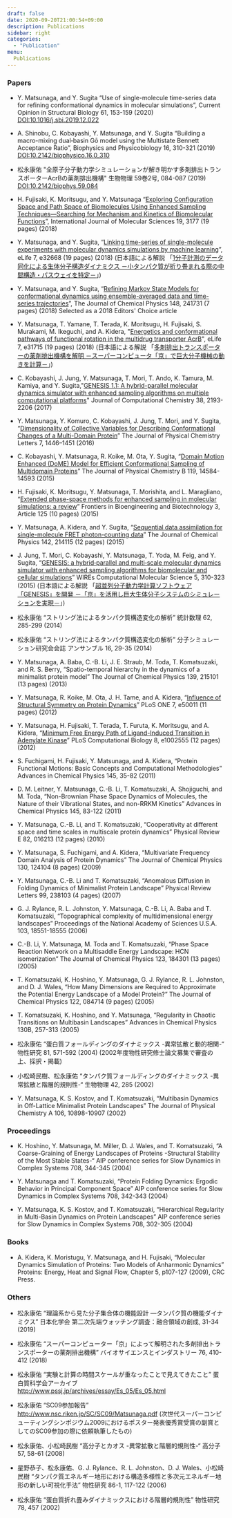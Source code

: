 ```yaml
---
draft: false
date: 2020-09-20T21:00:54+09:00
description: Publications
sidebar: right
categories:
  - "Publication"
menu:
  Publications
---
```


### Papers

* Y. Matsunaga, and Y. Sugita “Use of single-molecule time-series data for refining conformational dynamics in molecular simulations”, Current Opinion in Structural Biology 61, 153-159 (2020) [DOI:10.1016/j.sbi.2019.12.022](https://doi.org/10.1016/j.sbi.2019.12.022)

* A. Shinobu, C. Kobayashi, Y. Matsunaga, and Y. Sugita “Building a macro-mixing dual‑basin Gō model using the Multistate Bennett Acceptance Ratio”, Biophysics and Physicobiology 16, 310-321 (2019) [DOI:10.2142/biophysico.16.0_310](https://doi.org/10.2142/biophysico.16.0_310)

* 松永康佑 "全原子分子動力学シミュレーションが解き明かす多剤排出トランスポーターAcrBの薬剤排出機構" 生物物理 59巻2号, 084-087 (2019) [DOI:10.2142/biophys.59.084](https://doi.org/10.2142/biophys.59.084)

* H. Fujisaki, K. Moritsugu, and Y. Matsunaga “[Exploring Configuration Space and Path Space of Biomolecules Using Enhanced Sampling Techniques—Searching for Mechanism and Kinetics of Biomolecular Functions](http://www.mdpi.com/resolver?pii=ijms19103177)”, International Journal of Molecular Sciences 19, 3177 (19 pages) (2018)

* Y. Matsunaga, and Y. Sugita, “[Linking time-series of single-molecule experiments with molecular dynamics simulations by machine learning](https://elifesciences.org/articles/32668)”, eLife 7, e32668 (19 pages) (2018) (日本語による解説 「[1分子計測のデータ同化による生体分子構造ダイナミクス －小タンパク質が折り畳まれる際の中間構造・パスウェイを特定－](http://www.riken.jp/pr/press/2018/20180515_2/)」)

* Y. Matsunaga, and Y. Sugita, “[Refining Markov State Models for conformational dynamics using ensemble-averaged data and time-series trajectories](https://aip.scitation.org/doi/10.1063/1.5019750)”, The Journal of Chemical Physics 148, 241731 (7 pages) (2018) Selected as a 2018 Editors' Choice article

* Y. Matsunaga, T. Yamane, T. Terada, K. Moritsugu, H. Fujisaki, S. Murakami, M. Ikeguchi, and A. Kidera, "[Energetics and conformational pathways of functional rotation in the multidrug transporter AcrB](https://elifesciences.org/articles/31715)", eLife 7, e31715 (19 pages) (2018) (日本語による解説 「[多剤排出トランスポーターの薬剤排出機構を解明 －スーパーコンピュータ「京」で巨大分子機械の動きを計算－](http://www.riken.jp/pr/press/2018/20180312_1/)」)

* C. Kobayashi, J. Jung, Y. Matsunaga, T. Mori, T. Ando, K. Tamura, M. Kamiya, and Y. Sugita,"[GENESIS 1.1: A hybrid-parallel molecular dynamics simulator with enhanced sampling algorithms on multiple computational platforms](https://onlinelibrary.wiley.com/doi/abs/10.1002/jcc.24874)" Journal of Computational Chemistry 38, 2193-2206 (2017)

* Y. Matsunaga, Y. Komuro, C. Kobayashi, J. Jung, T. Mori, and Y. Sugita, “[Dimensionality of Collective Variables for Describing Conformational Changes of a Multi-Domain Protein](https://pubs.acs.org/doi/10.1021/acs.jpclett.6b00317)” The Journal of Physical Chemistry Letters 7, 1446–1451 (2016)

* C. Kobayashi, Y. Matsunaga, R. Koike, M. Ota, Y. Sugita, “[Domain Motion Enhanced (DoME) Model for Efficient Conformational Sampling of Multidomain Proteins](https://pubs.acs.org/doi/10.1021/acs.jpcb.5b07668)” The Journal of Physical Chemistry B 119, 14584-14593 (2015)

* H. Fujisaki, K. Moritsugu, Y. Matsunaga, T. Morishita, and L. Maragliano, “[Extended phase-space methods for enhanced sampling in molecular simulations: a review](http://dx.doi.org/10.3389/fbioe.2015.00125)” Frontiers in Bioengineering and Biotechnology 3, Article 125 (10 pages) (2015)

* Y. Matsunaga, A. Kidera, and Y. Sugita, “[Sequential data assimilation for single-molecule FRET photon-counting data](https://aip.scitation.org/doi/10.1063/1.4921983)” The Journal of Chemical Physics 142, 214115 (12 pages) (2015)

* J. Jung, T. Mori, C. Kobayashi, Y. Matsunaga, T. Yoda, M. Feig, and Y. Sugita, “[GENESIS: a hybrid‐parallel and multi‐scale molecular dynamics simulator with enhanced sampling algorithms for biomolecular and cellular simulations](https://onlinelibrary.wiley.com/resolve/doi?DOI=10.1002/wcms.1220)” WIREs Computational Molecular Science 5, 310-323 (2015) (日本語による解説 「[超並列分子動力学計算ソフトウェア「GENESIS」を開発 －「京」を活用し巨大生体分子システムのシミュレーションを実現－](http://www.riken.jp/pr/press/2015/20150508_2/)」)

* 松永康佑 “ストリング法によるタンパク質構造変化の解析” 統計数理 62, 285-299 (2014)

* 松永康佑 “ストリング法によるタンパク質構造変化の解析” 分子シミュレーション研究会会誌 アンサンブル 16, 29-35 (2014)

* Y. Matsunaga, A. Baba, C.-B. Li, J. E. Straub, M. Toda, T. Komatsuzaki, and R. S. Berry, “Spatio-temporal hierarchy in the dynamics of a minimalist protein model” The Journal of Chemical Physics 139, 215101 (13 pages) (2013)

* Y. Matsunaga, R. Koike, M. Ota, J. H. Tame, and A. Kidera, “[Influence of Structural Symmetry on Protein Dynamics](https://journals.plos.org/plosone/doi?id=10.1371/journal.pone.0050011)” PLoS ONE 7, e50011 (11 pages) (2012)

* Y. Matsunaga, H. Fujisaki, T. Terada, T. Furuta, K. Moritsugu, and A. Kidera, “[Minimum Free Energy Path of Ligand-Induced Transition in Adenylate Kinase](https://journals.plos.org/plosone/doi?id=10.1371/journal.pcbi.1002555)” PLoS Computational Biology 8, e1002555 (12 pages) (2012)

* S. Fuchigami, H. Fujisaki, Y. Matsunaga, and A. Kidera, “Protein Functional Motions: Basic Concepts and Computational Methodologies” Advances in Chemical Physics 145, 35-82 (2011)

* D. M. Leitner, Y. Matsunaga, C.-B. Li, T. Komatsuzaki, A. Shojiguchi, and M. Toda, “Non-Brownian Phase Space Dynamics of Molecules, the Nature of their Vibrational States, and non-RRKM Kinetics” Advances in Chemical Physics 145, 83-122 (2011)

* Y. Matsunaga, C.-B. Li, and T. Komatsuzaki, “Cooperativity at different space and time scales in multiscale protein dynamics” Physical Review E 82, 016213 (12 pages) (2010)

* Y. Matsunaga, S. Fuchigami, and A. Kidera, “Multivariate Frequency Domain Analysis of Protein Dynamics” The Journal of Chemical Physics 130, 124104 (8 pages) (2009)

* Y. Matsunaga, C.-B. Li and T. Komatsuzaki, “Anomalous Diffusion in Folding Dynamics of Minimalist Protein Landscape” Physical Review Letters 99, 238103 (4 pages) (2007)

* G. J. Rylance, R. L. Johnston, Y. Matsunaga, C.-B. Li, A. Baba and T. Komatsuzaki, “Topographical complexity of multidimensional energy landscapes” Proceedings of the National Academy of Sciences U.S.A. 103, 18551-18555 (2006)

* C.-B. Li, Y. Matsunaga, M. Toda and T. Komatsuzaki, “Phase Space Reaction Network on a Multisaddle Energy Landscape: HCN isomerization” The Journal of Chemical Physics 123, 184301 (13 pages) (2005)

* T. Komatsuzaki, K. Hoshino, Y. Matsunaga, G. J. Rylance, R. L. Johnston, and D. J. Wales, “How Many Dimensions are Required to Approximate the Potential Energy Landscape of a Model Protein?” The Journal of Chemical Physics 122, 084714 (9 pages) (2005)

* T. Komatsuzaki, K. Hoshino, and Y. Matsunaga, “Regularity in Chaotic Transitions on Multibasin Landscapes” Advances in Chemical Physics 130B, 257-313 (2005)

* 松永康佑 “蛋白質フォールディングのダイナミックス -異常拡散と動的相関-“ 物性研究 81, 571-592 (2004) (2002年度物性研究修士論文募集で審査の上、採択・掲載)

* 小松崎民樹、松永康佑 “タンパク質フォールディングのダイナミックス -異常拡散と階層的規則性-“ 生物物理 42, 285 (2002)

* Y. Matsunaga, K. S. Kostov, and T. Komatsuzaki, “Multibasin Dynamics in Off-Lattice Minimalist Protein Landscapes” The Journal of Physical Chemistry A 106, 10898-10907 (2002)

### Proceedings

* K. Hoshino, Y. Matsunaga, M. Miller, D. J. Wales, and T. Komatsuzaki, “A Coarse-Graining of Energy Landscapes of Proteins -Structural Stability of the Most Stable States-“ AIP conference series for Slow Dynamics in Complex Systems 708, 344-345 (2004)

* Y. Matsunaga and T. Komatsuzaki, “Protein Folding Dynamics: Ergodic Behavior in Principal Component Space” AIP conference series for Slow Dynamics in Complex Systems 708, 342-343 (2004)

* Y. Matsunaga, K. S. Kostov, and T. Komatsuzaki, “Hierarchical Regularity in Multi-Basin Dynamics on Protein Landscapes” AIP conference series for Slow Dynamics in Complex Systems 708, 302-305 (2004)

### Books

* A. Kidera, K. Moristugu, Y. Matsunaga, and H. Fujisaki, “Molecular Dynamics Simulation of Proteins: Two Models of Anharmonic Dynamics” Proteins: Energy, Heat and Signal Flow, Chapter 5, p107-127 (2009), CRC Press.


### Others

* 松永康佑 “理論系から見た分子集合体の機能設計 ―タンパク質の機能ダイナミクス” 日本化学会 第二次先端ウォッチング調査：融合領域の創成, 31-34 (2019)

* 松永康佑 “スーパーコンピューター「京」によって解明された多剤排出トランスポーターの薬剤排出機構” バイオサイエンスとインダストリー 76, 410-412 (2018)

* 松永康佑 “実験と計算の時間スケールが重なったことで見えてきたこと” 蛋白質科学会アーカイブ http://www.pssj.jp/archives/essay/Es_05/Es_05.html

* 松永康佑 “SC09参加報告” http://www.nsc.riken.jp/SC/SC09/Matsunaga.pdf (次世代スーパーコンピューティングシンポジウム2009におけるポスター発表優秀賞受賞の副賞としてのSC09参加の際に依頼執筆したもの)

* 松永康佑、小松崎民樹 “高分子とカオス -異常拡散と階層的規則性-“ 高分子 57, 58-61 (2008)

* 星野恭子、松永康佑、G. J. Rylance、R. L. Johnston、D. J. Wales、小松崎民樹 “タンパク質エネルギー地形における構造多様性と多次元エネルギー地形の新しい可視化手法” 物性研究 86-1, 117-122 (2006)

* 松永康佑 “蛋白質折れ畳みダイナミックスにおける階層的規則性” 物性研究 78, 457 (2002)

